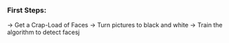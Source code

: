 ### First Steps:
-> Get a Crap-Load of Faces
-> Turn pictures to black and white
-> Train the algorithm to detect facesj